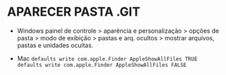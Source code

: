 # APARECER PASTA .GIT #

* Windows
painel de controle > aparência e personalização >
opções de pasta > modo de exibição > pastas e arq. ocultos >
mostrar arquivos, pastas e unidades ocultas.

* Mac 
`defaults write com.apple.Finder AppleShowAllFiles TRUE`
`defaults write com.apple.Finder AppleShowAllFiles FALSE`
